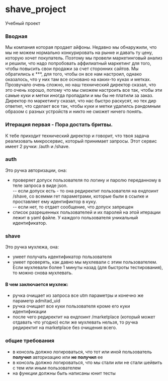 # shave_project
Учебный проект

### Вводная
Мы компания которая продает айфоны. Недавно мы обнаружили, что мы не можем нормально конкурировать на рынке и давать ту цену, которую хочет покупатель. Поэтому мы провели маркетинговый анализ и решили, что надо попробовать аффилиатный маркетинг для того, чтобы повысить свои продажи за счет сторонних сайтов.
Мы обратились к ***, для того, чтобы он все нам настроил, однако оказалось, что у них там все основано на каких-то куках и метках. Прозвучало очень сложно, но наш технический директор сказал, что это очень хорошо, потому что мы сможем настроить все так, чтобы эти самые куки и метки иногда пропадали и мы бы не платили за заказ. Директор по маркетингу сказал, что нас быстро раскусят, но тех дир ответил, что сделает все так, чтобы куки и метки удалилсь рандомным образом с разных устройств и никто не сможет ничего понять.

### Итерация первая - Пора достать бритвы.
К тебе приходит технический директор и говорит, что твоя задача реализовать микросервис, который принимает запросы. Этот сервис имеет 2 ручки: /auth и /shave.

### auth
Это ручка авторизации, она:
* проверяет допуск пользователя по логину и паролю переданному в теле запроса в виде json.  
-- если допуск есть - то она редиректит пользователя на ендпоинт /shave, со всемми гет параметрами, которые были в ссылке и проставляет ему идентификтор в куку.  
-- если нет, то отдает сообщение, что допуск запрещен
* список разрешенных пользователей и их паролей на этой итерации лежит в yaml файле. У каждого пользователя уникальный идентификатор.

### shave
Это ручка мухлежа, она:
* умеет получать идентификатор пользователя
* умеет проверять, как давно мы мухлевали с этим пользователем. Если мухлевали более 1 минуты назад (для быстроты тестирования), то можно снова мухлевать.

#### В чем заключается мухлеж:
* ручка очищает из запроса все utm параметры и конечно же параметр admitad_uid
* ручка очищает все куки пользователя кроме его куки идентификации
* после чего редиректит на ендпоинт /marketplace (который может отдавать что угодно)
если же мухлевать нельзя, то ручка редиректит на marketplace без очищения всего.

### общие требования
* в консоль должно логироваться, что тот или иной пользователь **получил** авторизацию или **не получил** ее
* в консоль должно логироваться, что мы стали или не стали шейвить с тем или иным пользователем
* на функции должны быть написаны юнит тесты
